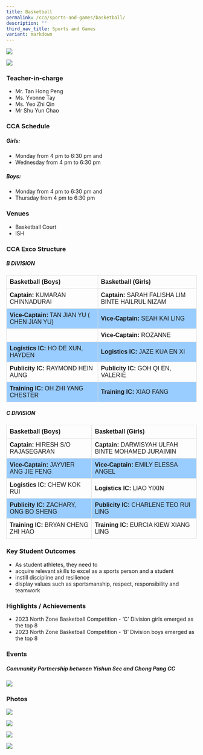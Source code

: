 ```yaml
---
title: Basketball
permalink: /cca/sports-and-games/basketball/
description: ""
third_nav_title: Sports and Games
variant: markdown
---
```

![](/images/StudDevelopment/CCAs/SportsGames/Basketball/2023/basketball%20(boys)_2023.JPG)

![](/images/StudDevelopment/CCAs/SportsGames/Basketball/2023/basketball%20(girls)_2023.JPG)

### Teacher-in-charge
* Mr. Tan Hong Peng 
* Ms. Yvonne Tay 
* Ms. Yeo Zhi Qin 
* Mr Shu Yun Chao

### CCA Schedule
##### Girls:
* Monday from 4 pm to 6:30 pm and
* Wednesday from 4 pm to 6:30 pm

##### Boys:
* Monday from 4 pm to 6:30 pm and
* Thursday from 4 pm to 6:30 pm

### Venues
* Basketball Court
* ISH

### CCA Exco Structure

<style>
table {
  font-family: arial, sans-serif;
  border-collapse: collapse;
  width: 100%;
}

td, th {
  border: 1px solid #dddddd;
  text-align: left;
  padding: 8px;
}

tr:nth-child(even) {
  background-color: #99ccff;
}
</style>



##### B DIVISION

| Basketball (Boys) | Basketball (Girls) |
| -------- | -------- |
| **Captain:** KUMARAN CHINNADURAI    | **Captain:** SARAH FALISHA LIM BINTE HAILRUL NIZAM     |
| **Vice-Captain:** TAN JIAN YU ( CHEN JIAN YU)     | **Vice-Captain:** SEAH KAI LING     |
|    | **Vice-Captain:** ROZANNE   |
| **Logistics IC:** HO DE XUN, HAYDEN     | **Logistics IC:** JAZE KUA EN XI    |
| **Publicity IC:** RAYMOND HEIN AUNG     | **Publicity IC:** GOH QI EN, VALERIE     |
| **Training IC:** OH ZHI YANG CHESTER     | **Training IC:** XIAO FANG     |

##### C DIVISION


| Basketball (Boys) | Basketball (Girls) |
| -------- | -------- |
| **Captain:** HIRESH S/O RAJASEGARAN    | **Captain:** DARWISYAH ULFAH BINTE MOHAMED JURAIMIN     |
| **Vice-Captain:** JAYVIER ANG JIE FENG    | **Vice-Captain:** EMILY ELESSA ANGEL     |
| **Logistics IC:** CHEW KOK RUI    | **Logistics IC:** LIAO YIXIN     |
| **Publicity IC:** ZACHARY, ONG BO SHENG     | **Publicity IC:** CHARLENE TEO RUI LING     |
| **Training IC:** BRYAN CHENG ZHI HAO    | **Training IC:** EURCIA KIEW XIANG LING    |

### Key Student Outcomes

* As student athletes, they need to
* acquire relevant skills to excel as a sports person and a student
* instill discipline and resilience
* display values such as sportsmanship, respect, responsibility and teamwork

### Highlights / Achievements

* 2023 North Zone Basketball Competition - ‘C’ Division girls emerged as the top 8
* 2023 North Zone Basketball Competition - ‘B’ Division boys emerged as the top 8

### Events

##### Community Partnership between Yishun Sec and Chong Pang CC

![](/images/StudDevelopment/CCAs/SportsGames/Basketball/2023/basketball-5.jpeg)


### Photos

![](/images/StudDevelopment/CCAs/SportsGames/Basketball/2023/basketball-1.jpeg)

![](/images/StudDevelopment/CCAs/SportsGames/Basketball/2023/basketball-2.jpeg)

![](/images/StudDevelopment/CCAs/SportsGames/Basketball/2023/basketball-3.jpeg)

![](/images/StudDevelopment/CCAs/SportsGames/Basketball/2023/basketball-4.jpeg)